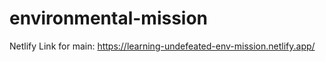 # environmental-mission

Netlify Link for main: https://learning-undefeated-env-mission.netlify.app/

